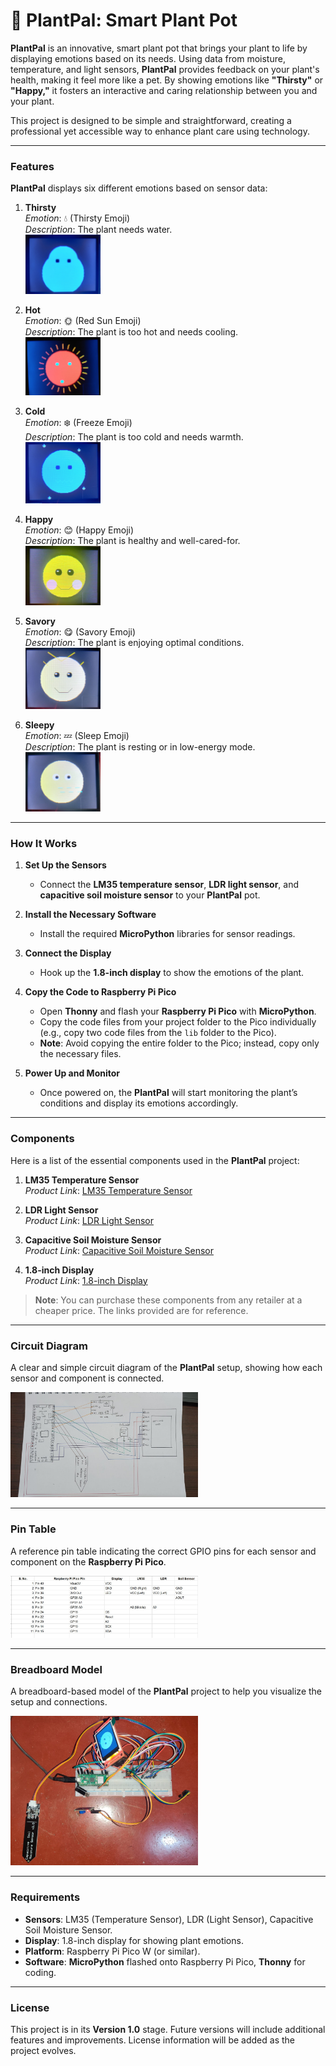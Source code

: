 # 🌿 **PlantPal: Smart Plant Pot**

**PlantPal** is an innovative, smart plant pot that brings your plant to life by displaying emotions based on its needs. Using data from moisture, temperature, and light sensors, **PlantPal** provides feedback on your plant's health, making it feel more like a pet. By showing emotions like **"Thirsty"** or **"Happy,"** it fosters an interactive and caring relationship between you and your plant.

This project is designed to be simple and straightforward, creating a professional yet accessible way to enhance plant care using technology.

---

### **Features**

**PlantPal** displays six different emotions based on sensor data:

1. **Thirsty**  
   *Emotion*: 💧 (Thirsty Emoji)  
   *Description*: The plant needs water.  
   <img src="pictures%20of%20emotions/thirsty.jpg" width="120" />

2. **Hot**  
   *Emotion*: 🌞 (Red Sun Emoji)  
   *Description*: The plant is too hot and needs cooling.  
   <img src="pictures%20of%20emotions/hot.jpg" width="120" />

3. **Cold**  
   *Emotion*: ❄️ (Freeze Emoji)  
   *Description*: The plant is too cold and needs warmth.  
   <img src="pictures%20of%20emotions/cold.jpg" width="120" />

4. **Happy**  
   *Emotion*: 😊 (Happy Emoji)  
   *Description*: The plant is healthy and well-cared-for.  
   <img src="pictures%20of%20emotions/happy.jpg" width="120" />

5. **Savory**  
   *Emotion*: 😋 (Savory Emoji)  
   *Description*: The plant is enjoying optimal conditions.  
   <img src="pictures%20of%20emotions/savory.jpg" width="120" />

6. **Sleepy**  
   *Emotion*: 💤 (Sleep Emoji)  
   *Description*: The plant is resting or in low-energy mode.  
   <img src="pictures%20of%20emotions/sleepy.jpg" width="120" />


---

### **How It Works**

1. **Set Up the Sensors**  
   - Connect the **LM35 temperature sensor**, **LDR light sensor**, and **capacitive soil moisture sensor** to your **PlantPal** pot.

2. **Install the Necessary Software**  
   - Install the required **MicroPython** libraries for sensor readings.

3. **Connect the Display**  
   - Hook up the **1.8-inch display** to show the emotions of the plant.

4. **Copy the Code to Raspberry Pi Pico**  
   - Open **Thonny** and flash your **Raspberry Pi Pico** with **MicroPython**.
   - Copy the code files from your project folder to the Pico individually (e.g., copy two code files from the `lib` folder to the Pico).
   - **Note**: Avoid copying the entire folder to the Pico; instead, copy only the necessary files.

5. **Power Up and Monitor**  
   - Once powered on, the **PlantPal** will start monitoring the plant’s conditions and display its emotions accordingly.

---

### **Components**

Here is a list of the essential components used in the **PlantPal** project:

1. **LM35 Temperature Sensor**  
   *Product Link*: [LM35 Temperature Sensor](product_link_here)

2. **LDR Light Sensor**  
   *Product Link*: [LDR Light Sensor](product_link_here)

3. **Capacitive Soil Moisture Sensor**  
   *Product Link*: [Capacitive Soil Moisture Sensor](product_link_here)

4. **1.8-inch Display**  
   *Product Link*: [1.8-inch Display](product_link_here)

> **Note**: You can purchase these components from any retailer at a cheaper price. The links provided are for reference.

---

### **Circuit Diagram**

A clear and simple circuit diagram of the **PlantPal** setup, showing how each sensor and component is connected.

 <img src="Circuit%20Diagram/WhatsApp%20Image%202024-12-03%20at%2020.22.39_c2fcb2b1.jpg" width="300" />

---

### **Pin Table**

A reference pin table indicating the correct GPIO pins for each sensor and component on the **Raspberry Pi Pico**.

<img src="Circuit%20Diagram/WhatsApp%20Image%202024-12-03%20at%2020.49.55_a2af6984.jpg" width="300" />

---

### **Breadboard Model**

A breadboard-based model of the **PlantPal** project to help you visualize the setup and connections.

<img src="Circuit%20Diagram/represnetation%20of%20circuit%20in%20bread%20board.jpg" width="300" />

---

### **Requirements**

- **Sensors**: LM35 (Temperature Sensor), LDR (Light Sensor), Capacitive Soil Moisture Sensor.
- **Display**: 1.8-inch display for showing plant emotions.
- **Platform**: Raspberry Pi Pico W (or similar).
- **Software**: **MicroPython** flashed onto Raspberry Pi Pico, **Thonny** for coding.

---

### **License**

This project is in its **Version 1.0** stage. Future versions will include additional features and improvements. License information will be added as the project evolves.
